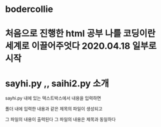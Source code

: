# bodercollie

# 처음으로 진행한 html 공부 나를 코딩이란 세계로 이끌어주엇다 2020.04.18 일부로 시작 

# sayhi.py ,, saihi2.py 소개

sayhi.py 내에 있는 텍스트박스에서 내용을 입력하면

폴더 내에 입력한 내용과 같은 제목의 파일이 생성되고 

그 파일의 내용이 출력된다 그 파일의 내용은 제목과 동일하다
